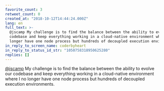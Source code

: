 ```yaml
---
favorite_count: 3
retweet_count: 0
created_at: "2018-10-12T14:44:24.000Z"
lang: en
full_text: >-
  @jscamp My challenge is to find the balance between the ability to evolve our
  codebase and keep everything working in a cloud-native environment where I no
  longer have one node process but hundreds of decoupled execution environments.
in_reply_to_screen_name: coderbyheart
in_reply_to_status_id_str: "1050758318950625280"
replies: []
---
```


[@jscamp](https://twitter.com/jscamp) My challenge is to find the balance
between the ability to evolve our codebase and keep everything working in a
cloud-native environment where I no longer have one node process but hundreds of
decoupled execution environments.
